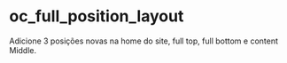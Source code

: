 # oc_full_position_layout
 Adicione 3 posições novas na home do site, full top, full bottom e content Middle.
